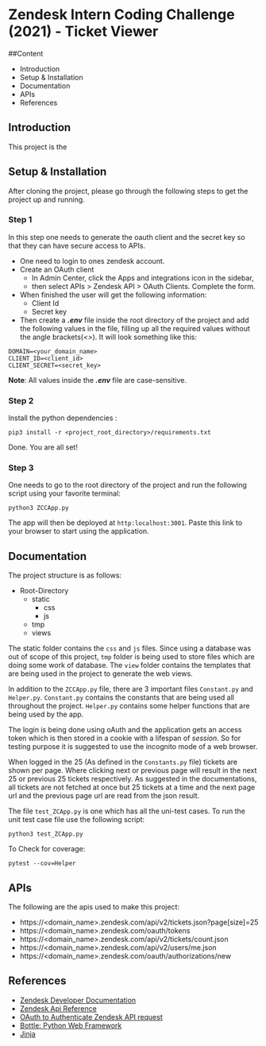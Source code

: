 # Zendesk Intern Coding Challenge (2021) - Ticket Viewer

##Content
- Introduction
- Setup & Installation
- Documentation
- APIs
- References

## Introduction
This project is the

## Setup & Installation
After cloning the project, please go through the following steps to get the project up and running.
### Step 1
In this step one needs to generate the oauth client and the secret key so that they can have secure access to APIs. 
- One need to login to ones zendesk account. 
- Create an OAuth client 
  - In Admin Center, click the Apps and integrations icon in the sidebar, 
  - then select APIs > Zendesk API > OAuth Clients. Complete the form.
- When finished the user will get the following information:
  - Client Id
  - Secret key
- Then create a ***.env*** file inside the root directory of the project and add the following values in the file, 
filling up all the required values without the angle brackets(*<>*). It will look something like this:    
```
DOMAIN=<your_domain_name>
CLIENT_ID=<client_id>
CLIENT_SECRET=<secret_key>
```
**Note**: All values inside the ***.env*** file are case-sensitive.

### Step 2
Install the python dependencies :
```
pip3 install -r <project_root_directory>/requirements.txt
```
Done. You are all set!

### Step 3
One needs to go to the root directory of the project and run the following script using your favorite terminal:
```
python3 ZCCApp.py
```

The app will then be deployed at `http:localhost:3001`. Paste this link to your browser to start using the application.

## Documentation
The project structure is as follows:
- Root-Directory
  - static
    - css
    - js
  - tmp
  - views
  
The static folder contains the `css` and `js` files. Since using a database was out of scope of this project, `tmp` 
folder is being used to store files which are doing some work of database. The `view` folder contains the templates
that are being used in the project to generate the web views.

In addition to the `ZCCApp.py` file, there are 3 important files `Constant.py` and `Helper.py`. `Constant.py` contains the 
constants that are being used all throughout the project. `Helper.py` contains some helper functions that are being used 
by the app.

The login is being done using oAuth and the application gets an access token which is then stored in a cookie 
with a lifespan of *session*. So for testing purpose it is suggested to use the incognito mode of a web browser.

When logged in the 25 (As defined in the `Constants.py` file) tickets are shown per page. Where clicking next or previous 
page will result in the next 25 or previous 25 tickets respectively. As suggested in the documentations, all tickets 
are not fetched at once but 25 tickets at a time and the next page url and the previous page url are read from the json
result.

The file `test_ZCApp.py` is one which has all the uni-test cases. To run the unit test case file use the following script:
```
python3 test_ZCApp.py
```
To Check for coverage:
```
pytest --cov=Helper
```
## APIs
The following are the apis used to make this project:
- https://<domain_name>.zendesk.com/api/v2/tickets.json?page[size]=25
- https://<domain_name>.zendesk.com/oauth/tokens
- https://<domain_name>.zendesk.com/api/v2/tickets/count.json
- https://<domain_name>.zendesk.com/api/v2/users/me.json
- https://<domain_name>.zendesk.com/oauth/authorizations/new

## References
- [Zendesk Developer Documentation](https://developer.zendesk.com/documentation/)
- [Zendesk Api Reference](https://developer.zendesk.com/api-reference/)
- [OAuth to Authenticate Zendesk API request](https://developer.zendesk.com/documentation/ticketing/working-with-oauth/using-oauth-to-authenticate-zendesk-api-requests-in-a-web-app/)
- [Bottle: Python Web Framework](https://bottlepy.org/docs/dev/)
- [Jinja](https://jinja.palletsprojects.com/en/3.0.x/)